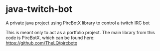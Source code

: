 # java-twitch-bot
A private java project using PircBotX library to control a twitch IRC bot

This is meant only to act as a portfolio project. The main library from this code is PircBotX,
which can be found here: https://github.com/TheLQ/pircbotx
